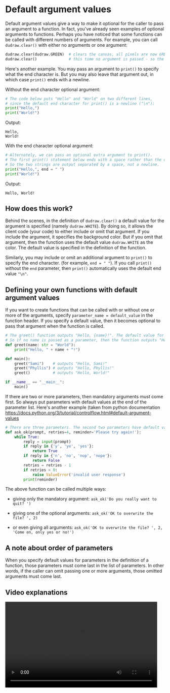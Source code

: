 # Default argument values

Default argument values give a way to make it optional for the caller to pass an argument to a function.
In fact, you've already seen examples of optional arguments to functions.
Perhaps you have noticed that some functions can be called with different numbers of arguments. 
For example, you can call `dudraw.clear()` with either no arguments or one argument:
```python
dudraw.clear(dudraw.GREEN)  # clears the canvas, all pixels are now GREEN
dudraw.clear()              # this time no argument is passed - so the default is to clear with dudraw.WHITE
```
Here's another example. You may pass an argument to `print()` to specify what the end character is. But you may also leave that argument out, in which case `print()` ends with a newline.

Without the end character optional argument:
```python
# The code below puts "Hello" and "World" on two different lines, 
# since the default end character for print() is a newline ("\n"):
print("Hello,")
print("World!")
```
Output:
```
Hello,
World!
```
With the end character optional argument:
```python
# Alternately, we can pass an optional extra argument to print().
# The first print() statement below ends with a space rather than the default newline.
# So the two strings are output separated by a space, not a newline.
print("Hello,", end = " ")
print("World!")
```
Output:
```
Hello, World!
```

## How does this work?

Behind the scenes, in the definition of `dudraw.clear()` a default value for the argument is specified (namely `dudraw.WHITE`). By doing so, it allows the client code (your code) to either include or omit that argument. If you include the argument, it specifies the background color. But if you omit that argument, then the function uses the default value `dudraw.WHITE` as the color. The default value is specified in the definition of the function.

Similarly, you may include or omit an additional argument to `print()` to specify the end character. (for example, `end = " "`). If you call `print()` without the `end` parameter, then `print()` automatically uses the default end value `"\n"`.

## Defining your own functions with default argument values
If you want to create functions that can be called with or without one or more of the arguments, specify `parameter_name = default_value` in the function header. If you specify a default value, then it becomes optional to pass that argument when the function is called.
```python
# The greet() function outputs "Hello, {name}!". The default value for name is "World".
# So if no name is passed as a parameter, then the function outputs "Hello, World!"
def greet(name: str = "World"):
    print("Hello, " + name + "!")

def main():
    greet("Sami")    # outputs "Hello, Sami!"
    greet("Phyllis") # outputs "Hello, Phyllis!"
    greet()          # outputs "Hello, World!"

if __name__ == "__main__":
    main()
```

If there are two or more parameters, then mandatory arguments must come first. So always put
parameters with default values at the end of the parameter list. Here's another example (taken from python documentation <a href = "https://docs.python.org/3/tutorial/controlflow.html#default-argument-values" target = "blank">https://docs.python.org/3/tutorial/controlflow.html#default-argument-values</a>
```python
# There are three parameters. The second two parameters have default values.
def ask_ok(prompt, retries=4, reminder='Please try again!'):
    while True:
        reply = input(prompt)
        if reply in {'y', 'ye', 'yes'}:
            return True
        if reply in {'n', 'no', 'nop', 'nope'}:
            return False
        retries = retries - 1
        if retries < 0:
            raise ValueError('invalid user response')
        print(reminder)
```
The above function can be called multiple ways:
- giving only the mandatory argument: `ask_ok('Do you really want to quit? ')`

- giving one of the optional arguments: `ask_ok('OK to overwrite the file? ', 2)`

- or even giving all arguments: `ask_ok('OK to overwrite the file? ', 2, 'Come on, only yes or no!')`

## A note about order of parameters

When you specify default values for parameters in the definition of a function,  those parameters must come last in the list of parameters. In other words, if the caller can omit passing one or more arguments, those omitted arguments must come last.

## Video explanations
<video src="https://cs.du.edu/~ftl/1352/videos/functions/default_argument_values.mp4" width="480" height="270" controls></video>
